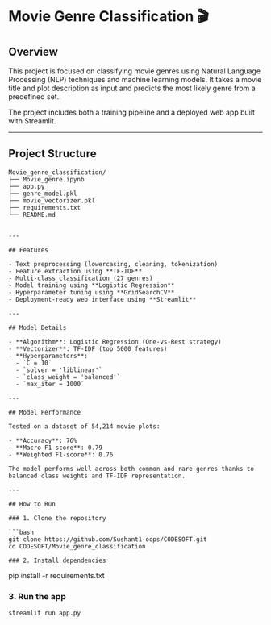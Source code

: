 # Movie Genre Classification 🎬

## Overview
This project is focused on classifying movie genres using Natural Language Processing (NLP) techniques and machine learning models. It takes a movie title and plot description as input and predicts the most likely genre from a predefined set.

The project includes both a training pipeline and a deployed web app built with Streamlit.

---

## Project Structure
```
Movie_genre_classification/
├── Movie_genre.ipynb       
├── app.py                  
├── genre_model.pkl        
├── movie_vectorizer.pkl    
├── requirements.txt        
└── README.md            


---

## Features

- Text preprocessing (lowercasing, cleaning, tokenization)
- Feature extraction using **TF-IDF**
- Multi-class classification (27 genres)
- Model training using **Logistic Regression**
- Hyperparameter tuning using **GridSearchCV**
- Deployment-ready web interface using **Streamlit**

---

## Model Details

- **Algorithm**: Logistic Regression (One-vs-Rest strategy)
- **Vectorizer**: TF-IDF (top 5000 features)
- **Hyperparameters**:
  - `C = 10`
  - `solver = 'liblinear'`
  - `class_weight = 'balanced'`
  - `max_iter = 1000`

---

## Model Performance

Tested on a dataset of 54,214 movie plots:

- **Accuracy**: 76%
- **Macro F1-score**: 0.79
- **Weighted F1-score**: 0.76

The model performs well across both common and rare genres thanks to balanced class weights and TF-IDF representation.

---

## How to Run

### 1. Clone the repository

```bash
git clone https://github.com/Sushant1-oops/CODESOFT.git
cd CODESOFT/Movie_genre_classification

### 2. Install dependencies
```
pip install -r requirements.txt

### 3. Run the app
```
streamlit run app.py

   


